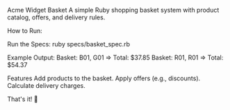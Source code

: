 Acme Widget Basket
A simple Ruby shopping basket system with product catalog, offers, and delivery rules.

How to Run:

Run the Specs: 
  ruby specs/basket_spec.rb

Example Output:
  Basket: B01, G01 => Total: $37.85
  Basket: R01, R01 => Total: $54.37

Features
  Add products to the basket.
  Apply offers (e.g., discounts).
  Calculate delivery charges.

That's it! 🚀

